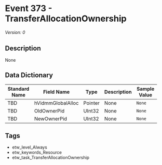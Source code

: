 # Event 373 - TransferAllocationOwnership
###### Version: 0

## Description
None

## Data Dictionary
|Standard Name|Field Name|Type|Description|Sample Value|
|---|---|---|---|---|
|TBD|hVidmmGlobalAlloc|Pointer|None|`None`|
|TBD|OldOwnerPid|UInt32|None|`None`|
|TBD|NewOwnerPid|UInt32|None|`None`|

## Tags
* etw_level_Always
* etw_keywords_Resource
* etw_task_TransferAllocationOwnership